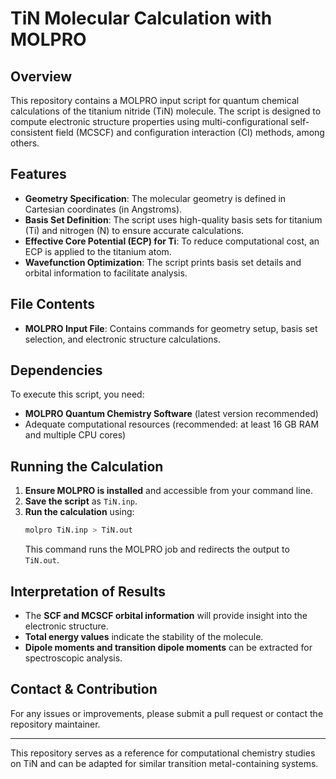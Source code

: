 # TiN Molecular Calculation with MOLPRO

## Overview
This repository contains a MOLPRO input script for quantum chemical calculations of the titanium nitride (TiN) molecule. The script is designed to compute electronic structure properties using multi-configurational self-consistent field (MCSCF) and configuration interaction (CI) methods, among others.

## Features
- **Geometry Specification**: The molecular geometry is defined in Cartesian coordinates (in Angstroms).
- **Basis Set Definition**: The script uses high-quality basis sets for titanium (Ti) and nitrogen (N) to ensure accurate calculations.
- **Effective Core Potential (ECP) for Ti**: To reduce computational cost, an ECP is applied to the titanium atom.
- **Wavefunction Optimization**: The script prints basis set details and orbital information to facilitate analysis.

## File Contents
- **MOLPRO Input File**: Contains commands for geometry setup, basis set selection, and electronic structure calculations.

## Dependencies
To execute this script, you need:
- **MOLPRO Quantum Chemistry Software** (latest version recommended)
- Adequate computational resources (recommended: at least 16 GB RAM and multiple CPU cores)

## Running the Calculation
1. **Ensure MOLPRO is installed** and accessible from your command line.
2. **Save the script** as `TiN.inp`.
3. **Run the calculation** using:
   ```sh
   molpro TiN.inp > TiN.out
   ```
   This command runs the MOLPRO job and redirects the output to `TiN.out`.

## Interpretation of Results
- The **SCF and MCSCF orbital information** will provide insight into the electronic structure.
- **Total energy values** indicate the stability of the molecule.
- **Dipole moments and transition dipole moments** can be extracted for spectroscopic analysis.

## Contact & Contribution
For any issues or improvements, please submit a pull request or contact the repository maintainer.

---
This repository serves as a reference for computational chemistry studies on TiN and can be adapted for similar transition metal-containing systems.

